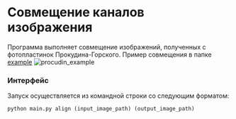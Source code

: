# Совмещение каналов изображения

Программа выполняет совмещение изображений, полученных с фотопластинок Прокудина-Горского. Пример совмещения в папке [example](./example)
![procudin_example](https://user-images.githubusercontent.com/76070534/146097840-de2f8c54-0cdd-4f90-8d07-5b62eadf4aca.png)

### Интерфейс
Запуск осуществляется из командной строки со следующим форматом:
~~~
python main.py align (input_image_path) (output_image_path)
~~~
